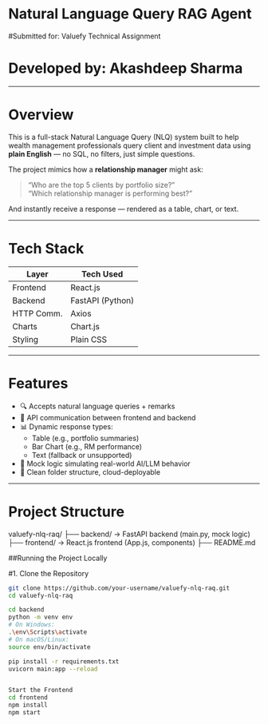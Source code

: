 # Natural Language Query RAG Agent

#Submitted for: Valuefy Technical Assignment  
# Developed by: Akashdeep Sharma

---

# Overview

This is a full-stack Natural Language Query (NLQ) system built to help wealth management professionals query client and investment data using **plain English** — no SQL, no filters, just simple questions.

The project mimics how a **relationship manager** might ask:

> “Who are the top 5 clients by portfolio size?”  
> “Which relationship manager is performing best?”

And instantly receive a response — rendered as a table, chart, or text.

---

# Tech Stack

| Layer      | Tech Used             |
|------------|------------------------|
| Frontend   | React.js               |
| Backend    | FastAPI (Python)       |
| HTTP Comm. | Axios                  |
| Charts     | Chart.js               |
| Styling    | Plain CSS              |

---

# Features

- 🔍 Accepts natural language queries + remarks
- 🔁 API communication between frontend and backend
- 📊 Dynamic response types:
  - Table (e.g., portfolio summaries)
  - Bar Chart (e.g., RM performance)
  - Text (fallback or unsupported)
- 🧪 Mock logic simulating real-world AI/LLM behavior
- 🧹 Clean folder structure, cloud-deployable

---

# Project Structure
valuefy-nlq-raq/
├── backend/ → FastAPI backend (main.py, mock logic)
├── frontend/ → React.js frontend (App.js, components)
├── README.md


##Running the Project Locally

#1. Clone the Repository

```bash
git clone https://github.com/your-username/valuefy-nlq-raq.git
cd valuefy-nlq-raq

cd backend
python -m venv env
# On Windows:
.\env\Scripts\activate
# On macOS/Linux:
source env/bin/activate

pip install -r requirements.txt
uvicorn main:app --reload


Start the Frontend
cd frontend
npm install
npm start
